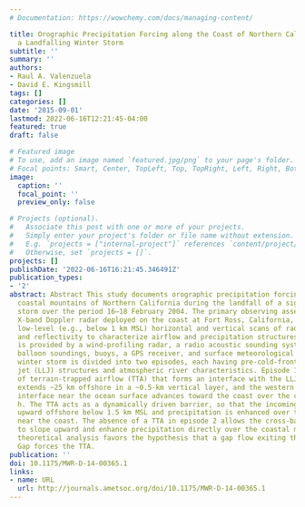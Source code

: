 ```yaml
---
# Documentation: https://wowchemy.com/docs/managing-content/

title: Orographic Precipitation Forcing along the Coast of Northern California during
  a Landfalling Winter Storm
subtitle: ''
summary: ''
authors:
- Raul A. Valenzuela
- David E. Kingsmill
tags: []
categories: []
date: '2015-09-01'
lastmod: 2022-06-16T12:21:45-04:00
featured: true
draft: false

# Featured image
# To use, add an image named `featured.jpg/png` to your page's folder.
# Focal points: Smart, Center, TopLeft, Top, TopRight, Left, Right, BottomLeft, Bottom, BottomRight.
image:
  caption: ''
  focal_point: ''
  preview_only: false

# Projects (optional).
#   Associate this post with one or more of your projects.
#   Simply enter your project's folder or file name without extension.
#   E.g. `projects = ["internal-project"]` references `content/project/deep-learning/index.md`.
#   Otherwise, set `projects = []`.
projects: []
publishDate: '2022-06-16T16:21:45.346491Z'
publication_types:
- '2'
abstract: Abstract This study documents orographic precipitation forcing along the
  coastal mountains of Northern California during the landfall of a significant winter
  storm over the period 16–18 February 2004. The primary observing asset is a scanning
  X-band Doppler radar deployed on the coast at Fort Ross, California, which provides
  low-level (e.g., below 1 km MSL) horizontal and vertical scans of radial velocity
  and reflectivity to characterize airflow and precipitation structures. Further context
  is provided by a wind-profiling radar, a radio acoustic sounding system (RASS),
  balloon soundings, buoys, a GPS receiver, and surface meteorological sensors. The
  winter storm is divided into two episodes, each having pre-cold-frontal low-level
  jet (LLJ) structures and atmospheric river characteristics. Episode 1 has a corridor
  of terrain-trapped airflow (TTA) that forms an interface with the LLJ. The interface
  extends ~25 km offshore in a ~0.5-km vertical layer, and the western edge of this
  interface near the ocean surface advances toward the coast over the course of ~5
  h. The TTA acts as a dynamically driven barrier, so that the incoming LLJ slopes
  upward offshore below 1.5 km MSL and precipitation is enhanced over the ocean and
  near the coast. The absence of a TTA in episode 2 allows the cross-barrier flow
  to slope upward and enhance precipitation directly over the coastal mountains. A
  theoretical analysis favors the hypothesis that a gap flow exiting the Petaluma
  Gap forces the TTA.
publication: ''
doi: 10.1175/MWR-D-14-00365.1
links:
- name: URL
  url: http://journals.ametsoc.org/doi/10.1175/MWR-D-14-00365.1
---
```

